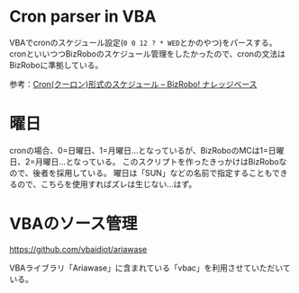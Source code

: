 # Cron parser in VBA
VBAでcronのスケジュール設定(`0 0 12 ? * WED`とかのやつ)をパースする。
cronといいつつBizRoboのスケジュール管理をしたかったので、cronの文法はBizRoboに準拠している。

参考：[Cron(クーロン)形式のスケジュール – BizRobo! ナレッジベース](https://knowledge.bizrobo.com/hc/ja/articles/360034654472-Cron-%E3%82%AF%E3%83%BC%E3%83%AD%E3%83%B3-%E5%BD%A2%E5%BC%8F%E3%81%AE%E3%82%B9%E3%82%B1%E3%82%B8%E3%83%A5%E3%83%BC%E3%83%AB)

# 曜日
cronの場合、0=日曜日、1=月曜日...となっているが、BizRoboのMCは1=日曜日、2=月曜日...となっている。
このスクリプトを作ったきっかけはBizRoboなので、後者を採用している。
曜日は「SUN」などの名前で指定することもできるので、こちらを使用すればズレは生じない…はず。


# VBAのソース管理
https://github.com/vbaidiot/ariawase

VBAライブラリ「Ariawase」に含まれている「vbac」を利用させていただいている。


